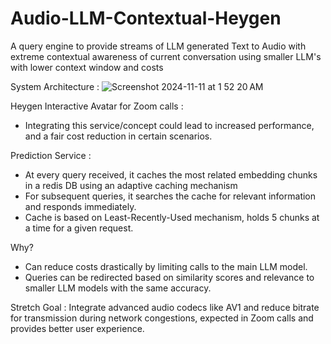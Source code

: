 # Audio-LLM-Contextual-Heygen

A query engine to provide streams of LLM generated Text to Audio with extreme contextual awareness of current conversation using smaller LLM's with lower context window and costs

System Architecture : 
![Screenshot 2024-11-11 at 1 52 20 AM](https://github.com/user-attachments/assets/6c37449a-13e3-4583-8776-a4abfa0e6e3d)

Heygen Interactive Avatar for Zoom calls : 
- Integrating this service/concept could lead to increased performance, and a fair cost reduction in certain scenarios.

Prediction Service : 
- At every query received, it caches the most related embedding chunks in a redis DB using an adaptive caching mechanism
- For subsequent queries, it searches the cache for relevant information and responds immediately.
- Cache is based on Least-Recently-Used mechanism, holds 5 chunks at a time for a given request.

Why? 
- Can reduce costs drastically by limiting calls to the main LLM model.
- Queries can be redirected based on similarity scores and relevance to smaller LLM models with the same accuracy.

Stretch Goal : Integrate advanced audio codecs like AV1 and reduce bitrate for transmission during network congestions, expected in Zoom calls and provides better user experience.
